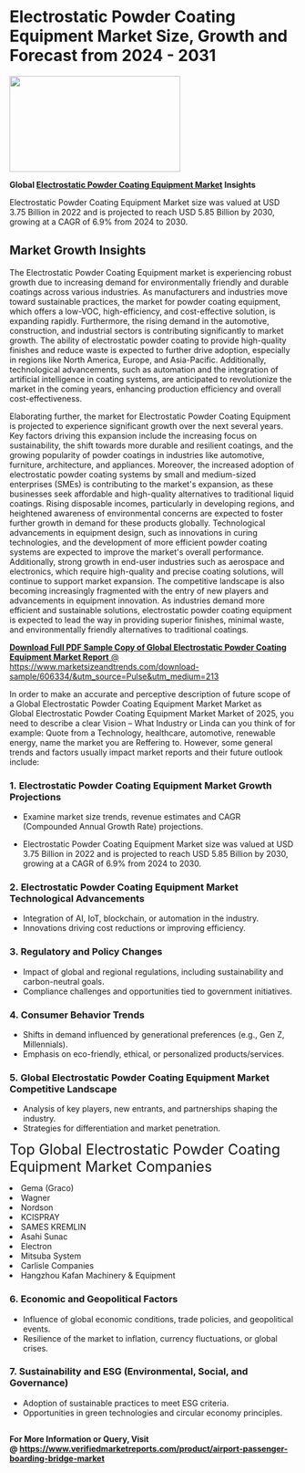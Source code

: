 <H1>Electrostatic Powder Coating Equipment Market Size, Growth and Forecast from 2024 - 2031</H1><img class="aligncenter size-medium wp-image-584254" src="https://thirdeyenews.in/wp-content/uploads/2024/09/Global-Market-Research-300x168.jpeg" alt="" width="300" height="168" /><p><strong>Global&nbsp;<a href="https://www.marketsizeandtrends.com/download-sample/606334/&amp;utm_source=Pulse&amp;utm_medium=213">Electrostatic Powder Coating Equipment Market</a> Insights</strong></p><p>Electrostatic Powder Coating Equipment Market size was valued at USD 3.75 Billion in 2022 and is projected to reach USD 5.85 Billion by 2030, growing at a CAGR of 6.9% from 2024 to 2030.</p><p><h2>Market Growth Insights</h2> <p>The Electrostatic Powder Coating Equipment market is experiencing robust growth due to increasing demand for environmentally friendly and durable coatings across various industries. As manufacturers and industries move toward sustainable practices, the market for powder coating equipment, which offers a low-VOC, high-efficiency, and cost-effective solution, is expanding rapidly. Furthermore, the rising demand in the automotive, construction, and industrial sectors is contributing significantly to market growth. The ability of electrostatic powder coating to provide high-quality finishes and reduce waste is expected to further drive adoption, especially in regions like North America, Europe, and Asia-Pacific. Additionally, technological advancements, such as automation and the integration of artificial intelligence in coating systems, are anticipated to revolutionize the market in the coming years, enhancing production efficiency and overall cost-effectiveness.</p> <p><a href="download_sample_link"></a></p> <p>Elaborating further, the market for Electrostatic Powder Coating Equipment is projected to experience significant growth over the next several years. Key factors driving this expansion include the increasing focus on sustainability, the shift towards more durable and resilient coatings, and the growing popularity of powder coatings in industries like automotive, furniture, architecture, and appliances. Moreover, the increased adoption of electrostatic powder coating systems by small and medium-sized enterprises (SMEs) is contributing to the market's expansion, as these businesses seek affordable and high-quality alternatives to traditional liquid coatings. Rising disposable incomes, particularly in developing regions, and heightened awareness of environmental concerns are expected to foster further growth in demand for these products globally. Technological advancements in equipment design, such as innovations in curing technologies, and the development of more efficient powder coating systems are expected to improve the market's overall performance. Additionally, strong growth in end-user industries such as aerospace and electronics, which require high-quality and precise coating solutions, will continue to support market expansion. The competitive landscape is also becoming increasingly fragmented with the entry of new players and advancements in equipment innovation. As industries demand more efficient and sustainable solutions, electrostatic powder coating equipment is expected to lead the way in providing superior finishes, minimal waste, and environmentally friendly alternatives to traditional coatings. <p><a href="get_more_link"></p><p><span class=""><strong>Download Full PDF Sample Copy of Global Electrostatic Powder Coating Equipment Market Report</strong> @ <a href="https://www.marketsizeandtrends.com/download-sample/606334/&amp;utm_source=Pulse&amp;utm_medium=213" target="_blank">https://www.marketsizeandtrends.com/download-sample/606334/&amp;utm_source=Pulse&amp;utm_medium=213</a></span></p><p>In order to make an accurate and perceptive description of future scope of a Global&nbsp;Electrostatic Powder Coating Equipment Market Market as Global&nbsp;Electrostatic Powder Coating Equipment Market Market of 2025, you need to describe a clear Vision &ndash; What Industry or Linda can you think of for example: Quote from a Technology, healthcare, automotive, renewable energy, name the market you are Reffering to. However, some general trends and factors usually impact market reports and their future outlook include:</p><h3>1.&nbsp;<strong>Electrostatic Powder Coating Equipment Market Growth Projections</strong></h3><ul><li>Examine market size trends, revenue estimates and CAGR (Compounded Annual Growth Rate) projections.</li><li><p>Electrostatic Powder Coating Equipment Market size was valued at USD 3.75 Billion in 2022 and is projected to reach USD 5.85 Billion by 2030, growing at a CAGR of 6.9% from 2024 to 2030.</p></li></ul><h3>2.&nbsp;<strong>Electrostatic Powder Coating Equipment Market Technological Advancements</strong></h3><ul><li>Integration of AI, IoT, blockchain, or automation in the industry.</li><li>Innovations driving cost reductions or improving efficiency.</li></ul><h3>3.&nbsp;<strong>Regulatory and Policy Changes</strong></h3><ul><li>Impact of global and regional regulations, including sustainability and carbon-neutral goals.</li><li>Compliance challenges and opportunities tied to government initiatives.</li></ul><h3>4.&nbsp;<strong>Consumer Behavior Trends</strong></h3><ul><li>Shifts in demand influenced by generational preferences (e.g., Gen Z, Millennials).</li><li>Emphasis on eco-friendly, ethical, or personalized products/services.</li></ul><h3>5.&nbsp;<strong>Global Electrostatic Powder Coating Equipment Market Competitive Landscape</strong></h3><ul><li>Analysis of key players, new entrants, and partnerships shaping the industry.</li><li>Strategies for differentiation and market penetration.</li></ul><p data-pm-slice="1 1 []"><span style="color: inherit; font-family: inherit; font-size: 25px;">Top Global Electrostatic Powder Coating Equipment Market Companies</span></p><div class="" data-test-id=""><p><li>Gema (Graco)</li><li> Wagner</li><li> Nordson</li><li> KCISPRAY</li><li> SAMES KREMLIN</li><li> Asahi Sunac</li><li> Electron</li><li> Mitsuba System</li><li> Carlisle Companies</li><li> Hangzhou Kafan Machinery & Equipment</li></p></div><h3>6.&nbsp;<strong>Economic and Geopolitical Factors</strong></h3><ul><li>Influence of global economic conditions, trade policies, and geopolitical events.</li><li>Resilience of the market to inflation, currency fluctuations, or global crises.</li></ul><h3>7.&nbsp;<strong>Sustainability and ESG (Environmental, Social, and Governance)</strong></h3><ul><li>Adoption of sustainable practices to meet ESG criteria.</li><li>Opportunities in green technologies and circular economy principles.</li></ul><h2><strong style="font-size: 14px;">For More Information or Query, Visit @&nbsp;</strong><a style="background-color: #ffffff; font-size: 14px;" href="https://www.marketsizeandtrends.com/report/electrostatic-powder-coating-equipment-market/" target="_blank">https://www.verifiedmarketreports.com/product/airport-passenger-boarding-bridge-market</a></h2>
